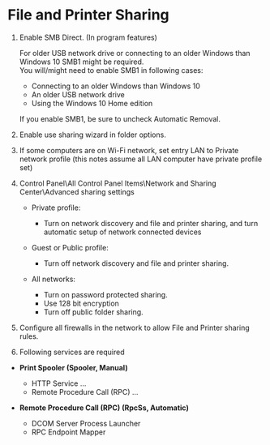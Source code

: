 
# File and Printer Sharing

1. Enable SMB Direct. (In program features)

    For older USB network drive or connecting to an older Windows than Windows 10 SMB1 might be required.\
    You will/might need to enable SMB1 in following cases:

    - Connecting to an older Windows than Windows 10
    - An older USB network drive
    - Using the Windows 10 Home edition

    If you enable SMB1, be sure to uncheck Automatic Removal.

2. Enable use sharing wizard in folder options.

3. If some computers are on Wi-Fi network, set entry LAN to Private network profile
   (this notes assume all LAN computer have private profile set)

4. Control Panel\All Control Panel Items\Network and Sharing Center\Advanced sharing settings

   - Private profile:
     - Turn on network discovery and file and printer sharing, and turn automatic setup of network
       connected devices

   - Guest or Public profile:
     - Turn off network discovery and file and printer sharing.

   - All networks:
     - Turn on password protected sharing.
     - Use 128 bit encryption
     - Turn off public folder sharing.

5. Configure all firewalls in the network to allow File and Printer sharing rules.

6. Following services are required

- **Print Spooler (Spooler, Manual)**
  - HTTP Service ...
  - Remote Procedure Call (RPC) ...

- **Remote Procedure Call (RPC) (RpcSs, Automatic)**
  - DCOM Server Process Launcher
  - RPC Endpoint Mapper
